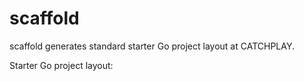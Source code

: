 # scaffold

scaffold generates standard starter Go project layout at CATCHPLAY.

Starter Go project layout: